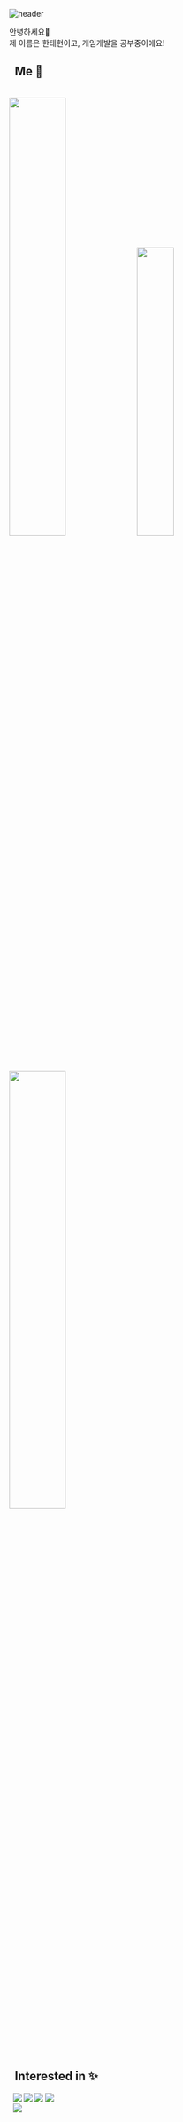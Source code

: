 ![header](https://capsule-render.vercel.app/api?type=slice&color=0:54ffe9,20:a8deff,45:c9e1ff,90:efe3ff,100:edd7fc&height=250&section=header&text=INDEX1207&rotate=16&fontAlignY=30&fontAlign=70&fontColor=ffff&fontSize=90)

안녕하세요👋 <br>
제 이름은 한태현이고, 게임개발을 공부중이에요!

<h2> &nbsp; Me 🎈 </h2>
<br>
<div>
<img src="https://github-readme-stats.vercel.app/api?username=index1207&show_icons=true" width="45%"/> <img src="http://mazassumnida.wtf/api/v2/generate_badge?boj=index1225" width="36.5%"/> <img src="https://github-readme-stats.vercel.app/api/top-langs/?username=index1207&layout=compact&thema=merko" width="45%"/>
</div>
<br>

<h2><strong> &nbsp; Interested in ✨ <strong></h2>
<div> &nbsp;
<img src="https://img.shields.io/badge/C++-%23f0379a.svg?style=flat&logo=c%2B%2B&logoColor=white"/> <img src="https://img.shields.io/badge/C%23-%23239120.svg?style=flat&logo=c-sharp&logoColor=white"/> <img src="https://img.shields.io/badge/Unity-%23000000.svg?style=flat&logo=unity&logoColor=white"/> <img src="https://img.shields.io/badge/Unreal-%23313131.svg?style=flat&logo=unrealengine&logoColor=white"/>
</div>
<div> &nbsp;
<img src="https://img.shields.io/badge/SFML-white.svg?style=flat&logo=SFML&logoColor=green">
</div>
